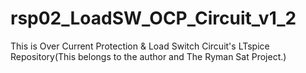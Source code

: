 # rsp02_LoadSW_OCP_Circuit_v1_2

This is Over Current Protection & Load Switch Circuit's LTspice Repository(This belongs to the author and The Ryman Sat Project.)
